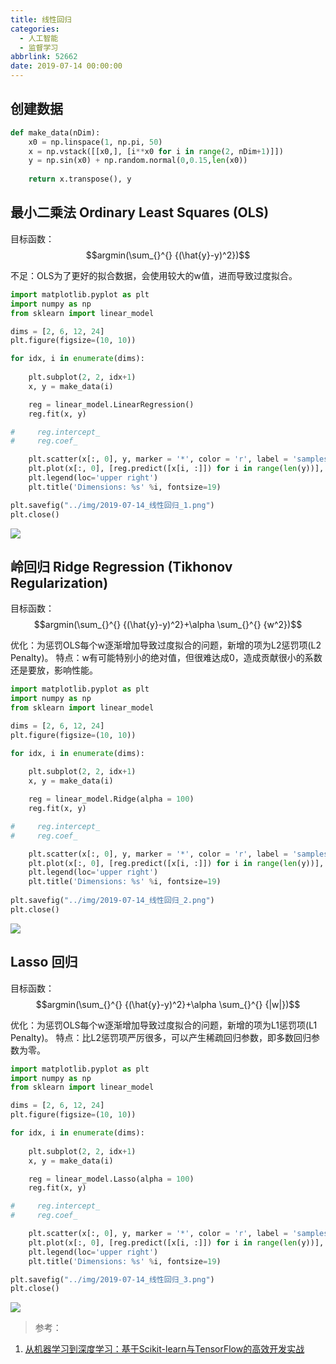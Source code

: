 ```yaml
---
title: 线性回归
categories:
  - 人工智能
  - 监督学习
abbrlink: 52662
date: 2019-07-14 00:00:00
---
```


## 创建数据


```python
def make_data(nDim):
    x0 = np.linspace(1, np.pi, 50)
    x = np.vstack([[x0,], [i**x0 for i in range(2, nDim+1)]])
    y = np.sin(x0) + np.random.normal(0,0.15,len(x0))
    
    return x.transpose(), y
```

## 最小二乘法 Ordinary Least Squares (OLS)

目标函数：
$$argmin(\sum_{}^{} {(\hat{y}-y)^2})$$

不足：OLS为了更好的拟合数据，会使用较大的w值，进而导致过度拟合。


```python
import matplotlib.pyplot as plt
import numpy as np
from sklearn import linear_model

dims = [2, 6, 12, 24]
plt.figure(figsize=(10, 10))

for idx, i in enumerate(dims):
    
    plt.subplot(2, 2, idx+1)
    x, y = make_data(i)

    reg = linear_model.LinearRegression()
    reg.fit(x, y)

#     reg.intercept_
#     reg.coef_

    plt.scatter(x[:, 0], y, marker = '*', color = 'r', label = 'samples')
    plt.plot(x[:, 0], [reg.predict([x[i, :]]) for i in range(len(y))], linestyle = '--', label = 'model')
    plt.legend(loc='upper right')
    plt.title('Dimensions: %s' %i, fontsize=19)

plt.savefig("../img/2019-07-14_线性回归_1.png")
plt.close()
```

![](/img/2019-07-14_线性回归_1.png)

## 岭回归 Ridge Regression (Tikhonov Regularization)

目标函数：
$$argmin(\sum_{}^{} {(\hat{y}-y)^2}+\alpha \sum_{}^{} {w^2})$$

优化：为惩罚OLS每个w逐渐增加导致过度拟合的问题，新增的项为L2惩罚项(L2 Penalty)。
特点：w有可能特别小的绝对值，但很难达成0，造成贡献很小的系数还是要放，影响性能。


```python
import matplotlib.pyplot as plt
import numpy as np
from sklearn import linear_model

dims = [2, 6, 12, 24]
plt.figure(figsize=(10, 10))

for idx, i in enumerate(dims):
    
    plt.subplot(2, 2, idx+1)
    x, y = make_data(i)

    reg = linear_model.Ridge(alpha = 100)
    reg.fit(x, y)

#     reg.intercept_
#     reg.coef_

    plt.scatter(x[:, 0], y, marker = '*', color = 'r', label = 'samples')
    plt.plot(x[:, 0], [reg.predict([x[i, :]]) for i in range(len(y))], linestyle = '--', label = 'model')
    plt.legend(loc='upper right')
    plt.title('Dimensions: %s' %i, fontsize=19)
    
plt.savefig("../img/2019-07-14_线性回归_2.png")
plt.close()
```

![](/img/2019-07-14_线性回归_2.png)

## Lasso 回归

目标函数：
$$argmin(\sum_{}^{} {(\hat{y}-y)^2}+\alpha \sum_{}^{} {|w|})$$

优化：为惩罚OLS每个w逐渐增加导致过度拟合的问题，新增的项为L1惩罚项(L1 Penalty)。
特点：比L2惩罚项严厉很多，可以产生稀疏回归参数，即多数回归参数为零。


```python
import matplotlib.pyplot as plt
import numpy as np
from sklearn import linear_model

dims = [2, 6, 12, 24]
plt.figure(figsize=(10, 10))

for idx, i in enumerate(dims):
    
    plt.subplot(2, 2, idx+1)
    x, y = make_data(i)

    reg = linear_model.Lasso(alpha = 100)
    reg.fit(x, y)

#     reg.intercept_
#     reg.coef_

    plt.scatter(x[:, 0], y, marker = '*', color = 'r', label = 'samples')
    plt.plot(x[:, 0], [reg.predict([x[i, :]]) for i in range(len(y))], linestyle = '--', label = 'model')
    plt.legend(loc='upper right')
    plt.title('Dimensions: %s' %i, fontsize=19)

plt.savefig("../img/2019-07-14_线性回归_3.png")
plt.close()
```

![](/img/2019-07-14_线性回归_3.png)

> 参考：

1. [从机器学习到深度学习：基于Scikit-learn与TensorFlow的高效开发实战](http://www.broadview.com.cn/book/5337)
